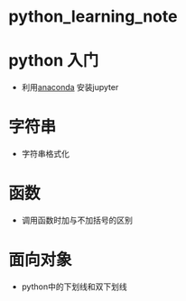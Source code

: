 # python_learning_note
# python 入门
  * 利用[anaconda](https://github.com/xiao7462/python_learning_note/blob/master/anaconda.md) 安装jupyter
  
# 字符串
 * 字符串格式化

# 函数
 * 调用函数时加与不加括号的区别
# 面向对象
 * python中的下划线和双下划线
